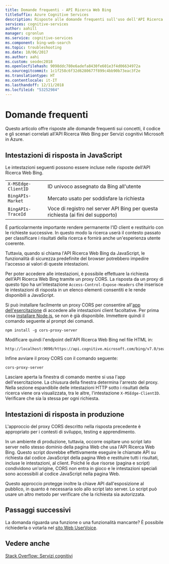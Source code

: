 ```yaml
---
title: Domande frequenti - API Ricerca Web Bing
titleSuffix: Azure Cognitive Services
description: Risposte alle domande frequenti sull'uso dell'API Ricerca Web Bing.
services: cognitive-services
author: aahill
manager: cgronlun
ms.service: cognitive-services
ms.component: bing-web-search
ms.topic: troubleshooting
ms.date: 10/06/2017
ms.author: aahi
ms.custom: seodec2018
ms.openlocfilehash: 9098ddc780e6adefa8430fe601e3f4d06634972a
ms.sourcegitcommit: 1c1f258c6f32d6280677f899c4bb90b73eac3f2e
ms.translationtype: HT
ms.contentlocale: it-IT
ms.lasthandoff: 12/11/2018
ms.locfileid: "53252984"
---
```

# <a name="frequently-asked-questions-faq"></a>Domande frequenti

 Questo articolo offre risposte alle domande frequenti sui concetti, il codice e gli scenari correlati all'API Ricerca Web Bing per Servizi cognitivi Microsoft in Azure.

## <a name="response-headers-in-javascript"></a>Intestazioni di risposta in JavaScript

Le intestazioni seguenti possono essere incluse nelle risposte dell'API Ricerca Web Bing.

|||
|-|-|
|`X-MSEdge-ClientID`|ID univoco assegnato da Bing all'utente|
|`BingAPIs-Market`|Mercato usato per soddisfare la richiesta|
|`BingAPIs-TraceId`|Voce di registro nel server API Bing per questa richiesta (ai fini del supporto)|

È particolarmente importante rendere permanente l'ID client e restituirlo con le richieste successive. In questo modo la ricerca userà il contesto passato per classificare i risultati della ricerca e fornirà anche un'esperienza utente coerente.

Tuttavia, quando si chiama l'API Ricerca Web Bing da JavaScript, le funzionalità di sicurezza predefinite del browser potrebbero impedire l'accesso ai valori di queste intestazioni.

Per poter accedere alle intestazioni, è possibile effettuare la richiesta dell'API Ricerca Web Bing tramite un proxy CORS. La risposta da un proxy di questo tipo ha un'intestazione `Access-Control-Expose-Headers` che inserisce le intestazioni di risposta in un elenco elementi consentiti e le rende disponibili a JavaScript.

Si può installare facilmente un proxy CORS per consentire all'[app dell'esercitazione](tutorial-bing-web-search-single-page-app.md) di accedere alle intestazioni client facoltative. Per prima cosa [installare Node.js](https://nodejs.org/en/download/), se non è già disponibile. Immettere quindi il comando seguente al prompt dei comandi.

    npm install -g cors-proxy-server

Modificare quindi l'endpoint dell'API Ricerca Web Bing nel file HTML in:

    http://localhost:9090/https://api.cognitive.microsoft.com/bing/v7.0/search

Infine avviare il proxy CORS con il comando seguente:

    cors-proxy-server

Lasciare aperta la finestra di comando mentre si usa l'app dell'esercitazione. La chiusura della finestra determina l'arresto del proxy. Nella sezione espandibile delle intestazioni HTTP sotto i risultati della ricerca viene ora visualizzata, tra le altre, l'intestazione `X-MSEdge-ClientID`. Verificare che sia la stessa per ogni richiesta.

## <a name="response-headers-in-production"></a>Intestazioni di risposta in produzione

L'approccio del proxy CORS descritto nella risposta precedente è appropriato per i contesti di sviluppo, testing e apprendimento.

In un ambiente di produzione, tuttavia, occorre ospitare uno script lato server nello stesso dominio della pagina Web che usa l'API Ricerca Web Bing. Questo script dovrebbe effettivamente eseguire le chiamate API su richiesta dal codice JavaScript della pagina Web e restituire tutti i risultati, incluse le intestazioni, al client. Poiché le due risorse (pagina e script) condividono un'origine, CORS non entra in gioco e le intestazioni speciali sono accessibili al codice JavaScript nella pagina Web.

Questo approccio protegge inoltre la chiave API dall'esposizione al pubblico, in quanto è necessaria solo allo script lato server. Lo script può usare un altro metodo per verificare che la richiesta sia autorizzata.

## <a name="next-steps"></a>Passaggi successivi

La domanda riguarda una funzione o una funzionalità mancante? È possibile richiederla o votarla nel [sito Web UserVoice](https://cognitive.uservoice.com/forums/555907-bing-search).

## <a name="see-also"></a>Vedere anche 

 [Stack Overflow: Servizi cognitivi](http://stackoverflow.com/questions/tagged/bing-api)
